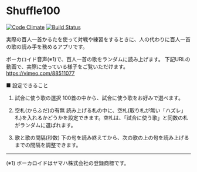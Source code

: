 Shuffle100
==========

[![Code Climate](https://codeclimate.com/github/satoyos/Shuffle100.png)](https://codeclimate.com/github/satoyos/Shuffle100)
[![Build Status](https://travis-ci.org/satoyos/Shuffle100.png?branch=master)](https://travis-ci.org/satoyos/Shuffle100)

実際の百人一首かるたを使って対戦や練習をするときに、人の代わりに百人一首の歌の読み手を務めるアプリです。

ボーカロイド音声(※1)で、百人一首の歌をランダムに読み上げます。
下記URLの動画で、実際に使っている様子をご覧いただけます。
https://vimeo.com/88511077

■ 設定できること

1. 試合に使う歌の選択
  100首の中から、試合に使う歌をお好みで選べます。

2. 空札(からふだ)の有無
  読み上げる札の中に、空札(取り札が無い「ハズレ」札)を入れるかどうかを設定できます。空札は、「試合に使う歌」と同数の札がランダムに選ばれます。

3. 歌と歌の間隔(秒数)
  下の句を読み終えてから、次の歌の上の句を読み上げるまでの間隔を調整できます。

- - -

(※1) ボーカロイドはヤマハ株式会社の登録商標です。
